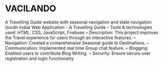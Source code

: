 # VACILANDO
A Travelling Guide website with seasonal navigation and state navigation (south India) Web Application - A Travelling Guide – Tools & technologies used: HTML, CSS, JavaScript, Firebase ◦ Description: This project improves the Travel experience for users through an interactive features. ◦ Navigation: Created a comprehensive Seasonal guide to Destinations. ◦ Communication: Implemented real time Group chat feature. ◦ Blogging: Enabled users to contribute Blog Writing. ◦ Security: Ensure secure user registration and login functionality
